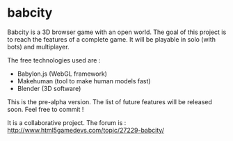 # babcity

Babcity is a 3D browser game with an open world.
The goal of this project is to reach the features of a complete game.
It will be playable in solo (with bots) and multiplayer.  

The free technologies used are :
- Babylon.js (WebGL framework)
- Makehuman (tool to make human models fast)
- Blender (3D software)

This is the pre-alpha version. 
The list of future features will be released soon. 
Feel free to commit ! 

It is a collaborative project. 
The forum is :
http://www.html5gamedevs.com/topic/27229-babcity/


